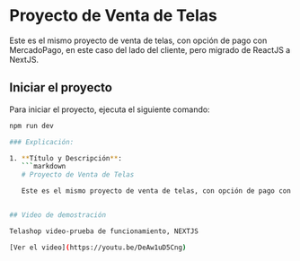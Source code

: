 # Proyecto de Venta de Telas

Este es el mismo proyecto de venta de telas, con opción de pago con MercadoPago, en este caso del lado del cliente, pero migrado de ReactJS a NextJS.

## Iniciar el proyecto

Para iniciar el proyecto, ejecuta el siguiente comando:

```sh
npm run dev

### Explicación:

1. **Título y Descripción**:
   ```markdown
   # Proyecto de Venta de Telas

   Este es el mismo proyecto de venta de telas, con opción de pago con MercadoPago, en este caso del lado del cliente, pero migrado de ReactJS a NextJS.


## Video de demostración

Telashop video-prueba de funcionamiento, NEXTJS

[Ver el video](https://youtu.be/DeAw1uD5Cng)

